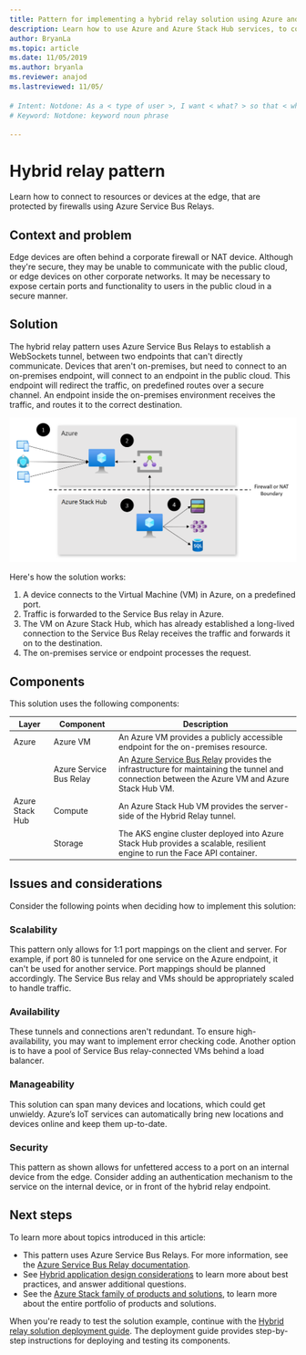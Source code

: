```yaml
---
title: Pattern for implementing a hybrid relay solution using Azure and Azure Stack Hub.
description: Learn how to use Azure and Azure Stack Hub services, to connect to edge resources or devices protected by firewalls.
author: BryanLa
ms.topic: article
ms.date: 11/05/2019
ms.author: bryanla
ms.reviewer: anajod
ms.lastreviewed: 11/05/

# Intent: Notdone: As a < type of user >, I want < what? > so that < why? >
# Keyword: Notdone: keyword noun phrase

---
```



# Hybrid relay pattern

Learn how to connect to resources or devices at the edge, that are protected by firewalls using Azure Service Bus Relays.

## Context and problem

Edge devices are often behind a corporate firewall or NAT device. Although they're secure, they may be unable to communicate with the public cloud, or edge devices on other corporate networks. It may be necessary to expose certain ports and functionality to users in the public cloud in a secure manner. 

## Solution

The hybrid relay pattern uses Azure Service Bus Relays to establish a WebSockets tunnel, between two endpoints that can't directly communicate. Devices that aren't on-premises, but need to connect to an on-premises endpoint,  will connect to an endpoint in the public cloud. This endpoint will redirect the traffic, on predefined routes over a secure channel. An endpoint inside the on-premises environment receives the traffic, and routes it to the correct destination. 

![hybrid relay solution architecture](media/pattern-hybrid-relay/solution-architecture.png)

Here's how the solution works: 

1. A device connects to the Virtual Machine (VM) in Azure, on a predefined port.
2. Traffic is forwarded to the Service Bus relay in Azure.
3. The VM on Azure Stack Hub, which has already established a long-lived connection to the Service Bus Relay receives the traffic and forwards it on to the destination.
4. The on-premises service or endpoint processes the request. 

## Components

This solution uses the following components:

| Layer | Component | Description |
|----------|-----------|-------------|
| Azure | Azure VM | An Azure VM provides a publicly accessible endpoint for the on-premises resource. |
| | Azure Service Bus Relay | An [Azure Service Bus Relay](/azure/service-bus-relay/) provides the infrastructure for maintaining the tunnel and connection between the Azure VM and Azure Stack Hub VM.|
| Azure Stack Hub | Compute | An Azure Stack Hub VM provides the server-side of the Hybrid Relay tunnel. |
| | Storage | The AKS engine cluster deployed into Azure Stack Hub provides a scalable, resilient engine to run the Face API container.|

## Issues and considerations

Consider the following points when deciding how to implement this solution:

### Scalability 

This pattern only allows for 1:1 port mappings on the client and server. For example, if port 80 is tunneled for one service on the Azure endpoint, it can't be used for another service. Port mappings should be planned accordingly. The Service Bus relay and VMs should be appropriately scaled to handle traffic.

### Availability

These tunnels and connections aren't redundant. To ensure high-availability, you may want to implement error checking code. Another option is to have a pool of Service Bus relay-connected VMs behind a load balancer.

### Manageability

This solution can span many devices and locations, which could get unwieldy. Azure’s IoT services can automatically bring new locations and devices online and keep them up-to-date.

### Security

This pattern as shown allows for unfettered access to a port on an internal device from the edge. Consider adding an authentication mechanism to the service on the internal device, or in front of the hybrid relay endpoint. 

## Next steps

To learn more about topics introduced in this article:
- This pattern uses Azure Service Bus Relays. For more information, see the [Azure Service Bus Relay documentation](/azure/service-bus-relay/).
- See [Hybrid application design considerations](overview-app-design-considerations.md) to learn more about best practices, and answer additional questions.
- See the [Azure Stack family of products and solutions](/azure-stack), to learn more about the entire portfolio of products and solutions.

When you're ready to test the solution example, continue with the [Hybrid relay solution deployment guide](https://aka.ms/hybridrelaydeployment). The deployment guide provides step-by-step instructions for deploying and testing its components.